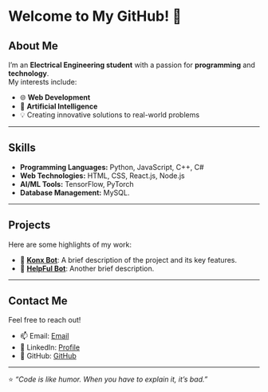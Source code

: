 # Welcome to My GitHub! 👋  

## About Me  
I’m an **Electrical Engineering student** with a passion for **programming** and **technology**.  
My interests include:  
- 🌐 **Web Development**  
- 🤖 **Artificial Intelligence**  
- 💡 Creating innovative solutions to real-world problems  

---

## Skills  
- **Programming Languages:** Python, JavaScript, C++, C#
- **Web Technologies:** HTML, CSS, React.js, Node.js  
- **AI/ML Tools:** TensorFlow, PyTorch
- **Database Management:** MySQL.

---

## Projects  
Here are some highlights of my work:  
- 🔗 [**Konx Bot**](#): A brief description of the project and its key features.  
- 🔗 [**HelpFul Bot**](#): Another brief description.  

---

## Contact Me  
Feel free to reach out!  
- 📫 Email: [Email](https://github.com/iMrHost)  
- 💼 LinkedIn: [Profile](https://github.com/iMrHost)  
- 🌟 GitHub: [GitHub](https://github.com/iMrHost)  

---

⭐️ *“Code is like humor. When you have to explain it, it’s bad.”*  
